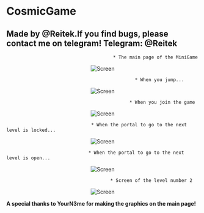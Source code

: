# CosmicGame

## Made by @Reitek.If you find bugs, please contact me on telegram! Telegram: @Reitek

                                           * The main page of the MiniGame
<p align="center">
<img src="https://i.imgur.com/qbvC4fb.png" alt="Screen" />
</p>

                                                   * When you jump...
                                                      
<p align="center">
<img src="https://i.imgur.com/5w2yKXr.png" alt="Screen" />
</p>

                                                 * When you join the game
                                                       
<p align="center">
<img src="https://i.imgur.com/cKomAtJ.png" alt="Screen" />
</p>

                                   * When the portal to go to the next level is locked...
                                                   
<p align="center">
<img src="https://i.imgur.com/JKTof7B.png" alt="Screen" />
</p>

                                  * When the portal to go to the next level is open...
                                                   
<p align="center">
<img src="https://i.imgur.com/x7pJw1F.png" alt="Screen" />
</p>

                                          * Screen of the level number 2
                                                   
<p align="center">
<img src="https://i.imgur.com/X8QooM2.png" alt="Screen" />
</p>





**A special thanks to YourN3me for making the graphics on the main page!**
